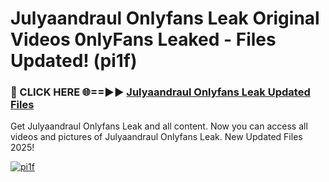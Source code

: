 # Julyaandraul Onlyfans Leak Original Videos 0nlyFans Leaked - Files Updated! (pi1f)

<h3>🔴 CLICK HERE 🌐==►► <a href="https://tinyurl.com/3hn5wdd3" rel="nofollow">Julyaandraul Onlyfans Leak Updated Files</a></h3>

Get Julyaandraul Onlyfans Leak and all content. Now you can access all videos and pictures of Julyaandraul Onlyfans Leak. New Updated Files 2025!

[![pi1f](https://i.imgur.com/4HnBqBT.gif)](https://tinyurl.com/3hn5wdd3)
